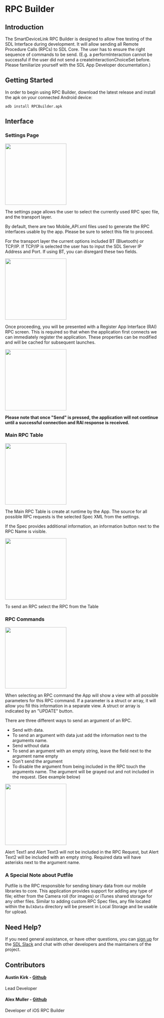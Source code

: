 # RPC Builder

## Introduction
The SmartDeviceLink RPC Builder is designed to allow free testing of the SDL Interface during development. It will allow sending all Remote Procedure Calls (RPCs) to SDL Core. The user has to ensure the right sequence of commands to be send. (E.g. a performInteraction cannot be successful if the user did not send a createInteractionChoiceSet before. Please familiarize yourself with the SDL App Developer documentation.)

## Getting Started
In order to begin using RPC Builder, download the latest release and install the apk on your connected Android device:
```
adb install RPCBuilder.apk
```

## Interface

### Settings Page
<img src=ReadmeFiles/Settings.png width=200 />

The settings page allows the user to select the currently used RPC spec file, and the transport layer.

By default, there are two Mobile_API.xml files used to generate the RPC interfaces usable by the app. Please be sure to select this file to proceed.

For the transport layer the current options included BT (Bluetooth) or TCP/IP. If TCP/IP is selected the user has to input the SDL Server IP Address and Port. If using BT, you can disregard these two fields.

<img src=ReadmeFiles/RAI.png width=200 />

Once proceeding, you will be presented with a Register App Interface (RAI) RPC screen. This is required so that when the application first connects we can immediately register the application. These properties can be modified and will be cached for subsequent launches.

<img src=ReadmeFiles/Connecting.png width=200 />

__Please note that once "Send" is pressed, the application will not continue until a successful connection and RAI response is received.__

### Main RPC Table

<img src=ReadmeFiles/Requests.png width=200 />

The Main RPC Table is create at runtime by the App. The source for all possible RPC requests is the selected Spec XML from the settings.

If the Spec provides additional information, an information button next to the RPC Name is visible.

<img src=ReadmeFiles/RequestInfo.png width=200 />

To send an RPC select the RPC from the Table

### RPC Commands

<img src=ReadmeFiles/Requests.png width=200 />

When selecting an RPC command the App will show a view with all possible parameters for this RPC command. If a parameter is a struct or array, it will allow you fill this information in a separate view. A struct or array is indicated by an "UPDATE" button.

There are three different ways to send an argument of an RPC.

* Send with data.
 * To send an argument with data just add the information next to the arguments name.
* Send without data
 * To send an argument with an empty string, leave the field next to the argument name empty
* Don't send the argument
 * To disable the argument from being included in the RPC touch the arguments name. The argument will be grayed out and not included in the request. (See example below)

<img src=ReadmeFiles/EnableDisable.png width=200 />

Alert Text1 and Alert Text3 will not be included in the RPC Request, but Alert Text2 will be included with an empty string.
Required data will have asterisks next to the argument name.

### A Special Note about Putfile
Putfile is the RPC responsible for sending binary data from our mobile libraries to core. This application provides support for adding any type of file; either from the Camera roll (for images) or iTunes shared storage for any other files. Similar to adding custom RPC Spec files, any file located within the `BulkData` directory will be present in Local Storage and be usable for upload.

## Need Help?
If you need general assistance, or have other questions, you can [sign up](http://slack.smartdevicelink.org/) for the [SDL Slack](https://smartdevicelink.slack.com/) and chat with other developers and the maintainers of the project.

## Contributors
#### Austin Kirk - [Github](https://github.com/askirk)
Lead Developer

#### Alex Muller - [Github](https://github.com/asm09fsu)
Developer of iOS RPC Builder
